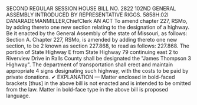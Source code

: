 SECOND REGULAR SESSION
HOUSE BILL NO. 2822
102ND GENERAL ASSEMBLY
INTRODUCED BY REPRESENTATIVE RIGGS.
5858H.02I DANARADEMANMILLER,ChiefClerk
AN ACT
To amend chapter 227, RSMo, by adding thereto one new section relating to the designation
of a highway.
Be it enacted by the General Assembly of the state of Missouri, as follows:
Section A. Chapter 227, RSMo, is amended by adding thereto one new section, to be
2 known as section 227.868, to read as follows:
227.868. The portion of State Highway E from State Highway 79 continuing east
2 to Riverview Drive in Ralls County shall be designated the "James Thompson
3 Highway". The department of transportation shall erect and maintain appropriate
4 signs designating such highway, with the costs to be paid by private donations.
✔
EXPLANATION — Matter enclosed in bold-faced brackets [thus] in the above bill is not enacted and is
intended to be omitted from the law. Matter in bold-face type in the above bill is proposed language.